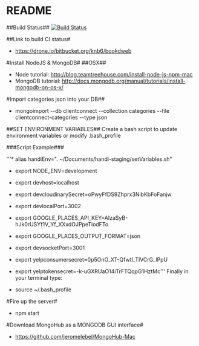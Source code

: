 # README #

##Build Status##
[![Build Status](https://drone.io/bitbucket.org/knb6/bookdweb/status.png)](https://drone.io/bitbucket.org/knb6/bookdweb/latest)

##Link to build CI status#

* https://drone.io/bitbucket.org/knb6/bookdweb

#Install NodeJS & MongoDB#
##OSX##
* Node tutorial: http://blog.teamtreehouse.com/install-node-js-npm-mac
* MongoDB tutorial: http://docs.mongodb.org/manual/tutorials/install-mongodb-on-os-x/

#Import categories json into your DB##
* mongoimport --db clientconnect --collection categories --file clientconnect-categories --type json

##SET ENVIRONMENT VARIABLES##
Create a bash script to update environment variables or modify .bash_profile

###Script Example###

'''* alias handiEnv=". ~/Documents/handi-staging/setVariables.sh"

* export NODE_ENV=development
* export devhost=localhost
* export devcloudinarySecret=oPwyFfDS9Zhprx3NibKbFoFanjw
* export devlocalPort=3002
* export GOOGLE_PLACES_API_KEY=AIzaSyB-hJk0rUSYf1V_Yf_XXxdOJPpeTiodFTo
* export GOOGLE_PLACES_OUTPUT_FORMAT=json
* export devsocketPort=3001
* export yelpconsumersecret=0p5OnO_XT-Qfwtl_TIVCrG_lPpU
* export yelptokensecret=-k-uGXRUaO14iTrFTQqpG1HztMc'''
Finally in your terminal type:

* source ~/.bash_profile

#Fire up the server#
* npm start

#Download MongoHub as a MONGODB GUI interface#
* https://github.com/jeromelebel/MongoHub-Mac
